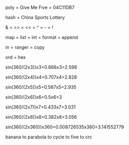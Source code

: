 poly = Give Me Five = 04C11DB7

hash = China Sports Lottery

& = >> = << = ^ = - = !

map = list = int = format = append

in = ranger = copy

ord = hex

sin(360/(2x3))x3=0.866x3=2.598

sin(360/(2x4))x4=0.707x4=2.828

sin(360/(2x5))x5=0.587x5=2.935

sin(360/(2x6))x6=0.5x6=3

sin(360/(2x7))x7=0.433x7=3.031

sin(360/(2x8))x8=0.382x8=3.056

sin(360/(2x360))x360=0.008726535x360=3.141552779

banana to parabola to cycle to five to crc
